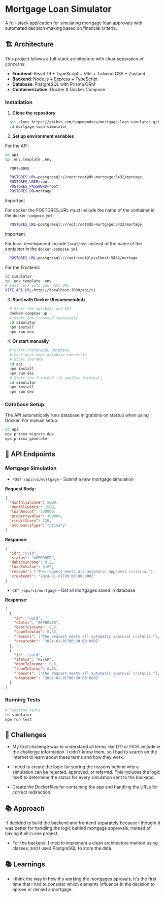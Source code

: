 # Mortgage Loan Simulator

A full-stack application for simulating mortgage loan approvals with automated decision-making based on financial criteria.

## 🏗️ Architecture

This project follows a full-stack architecture with clear separation of concerns:

- **Frontend**: React 19 + TypeScript + Vite + Tailwind CSS + Zustand
- **Backend**: Node.js + Express + TypeScript
- **Database**: PostgreSQL with Prisma ORM
- **Containerization**: Docker & Docker Compose

### Installation

1. **Clone the repository**

```bash
  git clone https://github.com/hugomendoza/mortgage-loan-simulator.git
  cd mortgage-loan-simulator
```

2. **Set up environment variables**

For the API:

```bash
cd api
cp .env.template .env

  PORT=3000

  POSTGRES_URL=postgresql://root:root@db-mortgage:5432/mortage
  POSTGRES_USER=root
  POSTGRES_PASSWORD=root
  POSTGRES_DB=mortage
```

> [!IMPORTANT]
> For docker the POSTGRES_URL must include the name of the container in the `docker-compose.yml`

```bash
  POSTGRES_URL=postgresql://root:root@db-mortgage:5432/mortage
```

> [!IMPORTANT]
> For local development include `localhost` instead of the name of the container in the `docker-compose.yml`

```bash
  POSTGRES_URL=postgresql://root:root@localhost:5432/mortage
```

For the Frontend:

```bash
cd simulator
cp .env.template .env
# Edit .env with your API URL
VITE_API_URL=http://localhost:3000/api/v1
```

3. **Start with Docker (Recommended)**

```bash
  # Start the database and API
  docker-compose up -
  # Start the frontend separately
  cd simulator
  npm install
  npm run dev
```

4. **Or start manually**

```bash
  # Start PostgreSQL database
  # Configure your database connectio
  # Start the API
  cd api
  npm install
  npm run dev
  # Start the frontend (in another terminal)
  cd simulator
  npm install
  npm run dev
```

### Database Setup

The API automatically runs database migrations on startup when using Docker. For manual setup:

```bash
cd api
npx prisma migrate dev
npx prisma generate
```

## 🎯 API Endpoints

### Mortgage Simulation

- `POST /api/v1/mortgage` - Submit a new mortgage simulation

**Request Body:**

```json
{
  "monthlyIncome": 5000,
  "monthlyDebts": 1500,
  "loanAmount": 250000,
  "propertyValue": 300000,
  "creditScore": 720,
  "occupancyType": "primary"
}
```

**Response:**

```json
{
  "id": "uuid",
  "status": "APPROVED",
  "debtToIncome": 0.3,
  "loanToValue": 0.83,
  "reasons": ["The request meets all automatic approval criteria."],
  "createdAt": "2024-01-01T00:00:00.000Z"
}
```

- `GET /api/v1/mortgage` - Get all mortgages saved in database

**Response:**

```json
[
  {
    "id": "uuid",
    "status": "APPROVED",
    "debtToIncome": 0.3,
    "loanToValue": 0.83,
    "reasons": ["The request meets all automatic approval criteria."],
    "createdAt": "2024-01-01T00:00:00.000Z"
  },
  {
    "id": "uuid",
    "status": "REFER",
    "debtToIncome": 0.3,
    "loanToValue": 0.83,
    "reasons": ["The request meets all automatic approval criteria."],
    "createdAt": "2024-01-01T00:00:00.000Z"
  }
]
```

### Running Tests

```bash
# Frontend tests
cd simulator
npm run test
```

## 🎢 Challenges

- My first challenge was to understand all terms like DTI or FICO include in the challenge information. I didn't know them, so I had to search on the internet to learn about these terms and how they work.

- I need to create the logic for storing the reasons behind why a simulation can be rejected, approved, or referred. This includes the logic itself to determine the status for every simulation sent to the backend.

- Create the Dockerfiles for containing the app and handling the URLs for correct redirection.

## 📚 Approach

-I decided to build the backend and frontend separately because I thought it was better for handling the logic behind mortgage approvals, instead of having it all in one project.

- For the backend, I tried to implement a clean architecture method using classes, and I used PostgreSQL to store the data.

## 📚 Learnings

- I think the way in how it´s working the mortgages aprovals, It's the first time that I had to consider which elements influence in the decision to aprove or denied a mortgage.
